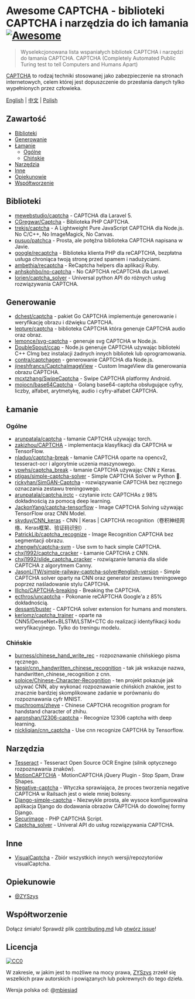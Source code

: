 # Awesome CAPTCHA - biblioteki CAPTCHA i narzędzia do ich łamania [![Awesome](https://awesome.re/badge.svg)](https://awesome.re)

> Wyselekcjonowana lista wspaniałych bibliotek CAPTCHA i narzędzi do łamania CAPTCHA.
> CAPTCHA (Completely Automated Public Turing test to tell Computers and Humans Apart)

[CAPTCHA](https://pl.wikipedia.org/wiki/CAPTCHA) to rodzaj techniki stosowanej jako zabezpieczenie na stronach internetowych, celem której jest dopuszczenie do przesłania danych tylko wypełnionych przez człowieka. 


[English](README.md) | [中文](README-zh.md) | [Polish](README-pl.md)

## Zawartość

- [Biblioteki](#biblioteki)
- [Generowanie](#generowanie)
- [Łamanie](#łamanie)
  - [Ogólne](#ogólne)
  - [Chińskie](#chińskie)
- [Narzędzia](#narzędzia)
- [Inne](#inne)
- [Opiekunowie](#opiekunowie)
- [Współtworzenie](#współtworzenie)


## Biblioteki

- [mewebstudio/captcha](https://github.com/mewebstudio/captcha) - CAPTCHA dla Laravel 5.
- [CGregwar/Captcha](https://github.com/Gregwar/Captcha) - Biblioteka PHP CAPTCHA.
- [trekjs/captcha](https://github.com/trekjs/captcha) - A Lightweight Pure JavaScript CAPTCHA dla Node.js. No C/C++, No ImageMagick, No Canvas.
- [pusuo/patchca](https://github.com/pusuo/patchca) - Prosta, ale potężna biblioteka CAPTCHA napisana w Javie.
- [google/recaptcha](https://github.com/google/recaptcha) - Biblioteka klienta PHP dla reCAPTCHA, bezpłatna usługa chroniąca twoją stronę przed spamem i nadużyciami.
- [ambethia/recaptcha](https://github.com/ambethia/recaptcha) - ReCaptcha helpers dla aplikacji Ruby.
- [anhskohbo/no-captcha](https://github.com/anhskohbo/no-captcha) - No CAPTCHA reCAPTCHA dla Laravel.
- [lorien/captcha_solver](https://github.com/lorien/captcha_solver) - Universal python API do różnych usług rozwiązywania CAPTCHA.


## Generowanie
- [dchest/captcha](https://github.com/dchest/captcha) - pakiet Go CAPTCHA implementuje generowanie i weryfikację obrazu i dźwięku CAPTCHA.
- [lepture/captcha](https://github.com/lepture/captcha) - biblioteka CAPTCHA która generuje CAPTCHA audio oraz obraz.
- [lemonce/svg-captcha](https://github.com/lemonce/svg-captcha) - generuje svg CAPTCHA w Node.js.
- [DoubleSpout/ccap](https://github.com/DoubleSpout/ccap) - Node.js generuje CAPTCHA używając biblioteki C++ CImg bez instalacji żadnych innych bibliotek lub oprogramowania.
- [contra/captchagen](https://github.com/contra/captchagen) - generowanie CAPTCHA dla Node.js.
- [jineshfrancs/CaptchaImageView](https://github.com/jineshfrancs/CaptchaImageView) - Custom ImageView dla generowania obrazu CAPTCHA.
- [mcxtzhang/SwipeCaptcha](https://github.com/mcxtzhang/SwipeCaptcha) - Swipe CAPTCHA platformy Android.
- [mojocn/base64Captcha](https://github.com/mojocn/base64Captcha) - Golang base64-captcha obsługujące cyfry, liczby, alfabet, arytmetykę, audio i cyfry-alfabet CAPTCHA.

## Łamanie

### Ogólne
- [arunpatala/captcha](https://github.com/arunpatala/captcha) - łamanie CAPTCHA używając torch.
- [zakizhou/CAPTCHA](https://github.com/zakizhou/CAPTCHA) - implementacja klasyfikacji dla CAPTCHA w TensorFlow.
- [nladuo/captcha-break](https://github.com/nladuo/captcha-break) - łamanie CAPTCHA oparte na opencv2, tesseract-ocr i algorytmie uczenia maszynowego.
- [ypwhs/captcha_break](https://github.com/ypwhs/captcha_break) - łamanie CAPTCHA używając CNN z Keras.
- [ptigas/simple-captcha-solver](https://github.com/ptigas/simple-captcha-solver) - Simple CAPTCHA Solver w Python 🐍.
- [rickyhan/SimGAN-Captcha](https://github.com/rickyhan/SimGAN-Captcha) - rozwiązywanie CAPTCHA bez ręcznego oznaczania zestawu treningowego.
- [arunpatala/captcha.irctc](https://github.com/arunpatala/captcha.irctc) - czytanie irctc CAPTCHAs z 98% dokładnością za pomocą deep learning.
- [JackonYang/captcha-tensorflow](https://github.com/JackonYang/captcha-tensorflow) - Image CAPTCHA Solving używając TensorFlow oraz CNN Model.
- [skyduy/CNN_keras](https://github.com/skyduy/CNN_keras) - CNN | Keras | CAPTCHA recognition（卷积神经网络、Keras框架、验证码识别）.
- [PatrickLib/captcha_recognize](https://github.com/PatrickLib/captcha_recognize) - Image Recognition CAPTCHA bez segmentacji obrazu.
- [zhengwh/captcha-svm](https://github.com/zhengwh/captcha-svm) - Use svm to hack simple CAPTCHA.
- [chxj1992/captcha_cracker](https://github.com/chxj1992/captcha_cracker) - Łamanie CAPTCHA z CNN.
- [chxj1992/slide_captcha_cracker](https://github.com/chxj1992/slide_captcha_cracker) - rozwiązanie łamania dla slide CAPTCHA z algorytmem Canny.
- [JasonLiTW/simple-railway-captcha-solver#english-version](https://github.com/JasonLiTW/simple-railway-captcha-solver#english-version) - Simple CAPTCHA solver oparty na CNN oraz generator zestawu treningowego poprzez naśladowanie stylu CAPTCHA.
- [lllcho/CAPTCHA-breaking](https://github.com/lllcho/CAPTCHA-breaking) - Breaking the CAPTCHA.
- [ecthros/uncaptcha](https://github.com/ecthros/uncaptcha) - Pokonanie reCAPTCHA Google'a z 85% dokładnością.
- [dessant/buster](https://github.com/dessant/buster) - CAPTCHA solver extension for humans and monsters.
- [kerlomz/captcha_trainer](https://github.com/kerlomz/captcha_trainer) - oparte na CNN5/DenseNet+BLSTM/LSTM+CTC do realizacji identyfikacji kodu weryfikacyjnego. Tylko do treningu modelu.

### Chińskie
- [burness/chinese_hand_write_rec](https://github.com/burness/tensorflow-101/tree/master/chinese_hand_write_rec/src) - rozpoznawanie chińskiego pisma ręcznego.
- [taosir/cnn_handwritten_chinese_recognition](https://github.com/taosir/cnn_handwritten_chinese_recognition) - tak jak wskazuje nazwa, handwritten_chinese_recognition z cnn.
- [soloice/Chinese-Character-Recognition](https://github.com/soloice/Chinese-Character-Recognition) - ten projekt pokazuje jak używać CNN, aby wykonać rozpoznawanie chińskich znaków, jest to znacznie bardziej skomplikowane zadanie w porównaniu do rozpoznawania cyfr MNIST.
- [muchrooms/zheye](https://github.com/muchrooms/zheye) - Chinese CAPTCHA recognition program for handstand character of zhihu.
- [aaronshan/12306-captcha](https://github.com/aaronshan/12306-captcha) - Recognize 12306 captcha with deep learning.
- [nickliqian/cnn_captcha](https://github.com/nickliqian/cnn_captcha) - Use cnn recognize CAPTCHA by Tensorflow.


## Narzędzia

- [Tesseract](https://github.com/tesseract-ocr/tesseract) - Tesseract Open Source OCR Engine (silnik optycznego rozpoznawania znaków).
- [MotionCAPTCHA](https://github.com/wjcrowcroft/MotionCAPTCHA) - MotionCAPTCHA jQuery Plugin - Stop Spam, Draw Shapes.
- [Negative-captcha](https://github.com/subwindow/negative-captcha) - Wtyczka sprawiająca, że proces tworzenia negative CAPTCHA w Railsach jest o wiele mniej bolesny.
- [Django-simple-captcha](https://github.com/mbi/django-simple-captcha) - Niezwykle prosta, ale wysoce konfigurowalna aplikacja Django do dodawania obrazów CAPTCHA do dowolnej formy Django.
- [Securimage](https://github.com/dapphp/securimage) - PHP CAPTCHA Script.
- [Captcha_solver](https://github.com/lorien/captcha_solver) - Univeral API do usług rozwiązywania CAPTCHA.


## Inne

- [VisualCaptcha](https://github.com/emotionLoop/visualCaptcha) - Zbiór wszystkich innych wersji/repozytoriów visualCaptcha.


## Opiekunowie

- [@ZYSzys](https://github.com/ZYSzys)


## Współtworzenie

Dołącz śmiało! Sprawdź plik [contributing.md](contributing.md) lub [otwórz issue](https://github.com/ZYSzys/awesome-captcha/issues/new)!


## Licencja

[![CC0](http://mirrors.creativecommons.org/presskit/buttons/88x31/svg/cc-zero.svg)](https://creativecommons.org/publicdomain/zero/1.0/)

W zakresie, w jakim jest to możliwe na mocy prawa, [ZYSzys](https://github.com/ZYSzys) zrzekł się wszelkich praw autorskich i powiązanych lub pokrewnych do tego dzieła.

Wersja polska od: @[mbiesiad](https://github.com/mbiesiad)
